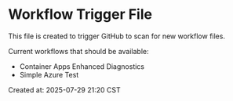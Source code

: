 # Workflow Trigger File

This file is created to trigger GitHub to scan for new workflow files.

Current workflows that should be available:
- Container Apps Enhanced Diagnostics
- Simple Azure Test

Created at: 2025-07-29 21:20 CST